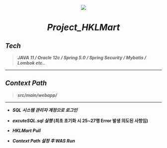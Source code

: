 <p align="center">
  <a href="https://github.com/jrdev4102/Project_HKL"><img src="https://user-images.githubusercontent.com/71188307/101260354-9628fc80-3772-11eb-99fc-8ce0923dca57.png"></a>
  <h1 align="center"><b><i>Project_HKLMart</i><b></h1>
</p>

## *Tech*</center>
> *JAVA 11 / Oracle 12c / Spring 5.0 / Spring Security / Mybatis / Lombok etc..*

---

## *Context Path*</center>
> *src/main/webapp/*

---


+ *SQL 시스템 관리자 계정으로 로그인*

+ *excuteSQL.sql 실행* (최초 초기화 시 25~27행 Error 발생 의도된 사항임)

+ *HKLMart Pull*  

+ *Context Path 설정 후 WAS Run*

